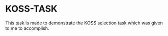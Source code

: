 # KOSS-TASK
This task is made to demonstrate the KOSS selection task which was given to me to accomplish.

